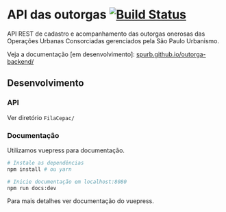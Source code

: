 # API das outorgas [![Build Status](https://travis-ci.org/SPURB/outorga-backend.svg?branch=master)](https://travis-ci.org/SPURB/outorga-backend)
API REST de cadastro e acompanhamento das outorgas onerosas das Operações Urbanas Consorciadas gerenciados pela São Paulo Urbanismo.

Veja a documentação [em desenvolvimento]:
[spurb.github.io/outorga-backend/](http://spurb.github.io/outorga-backend/)

## Desenvolvimento 
### API
Ver diretório `FilaCepac/`

### Documentação
Utilizamos vuepress para documentação. 
```bash
# Instale as dependências
npm install # ou yarn

# Inicie documentação em localhost:8080
npm run docs:dev
```
Para mais detalhes ver documentação do vuepress.

